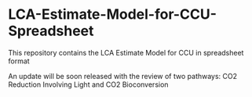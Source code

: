 # LCA-Estimate-Model-for-CCU-Spreadsheet
This repository contains the LCA Estimate Model for CCU in spreadsheet format

An update will be soon released with the review of two pathways: CO2 Reduction Involving Light and CO2 Bioconversion
